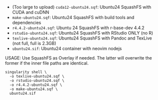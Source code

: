- (Too large to upload) `cuda12-ubuntu24.sqf`: Ubuntu24 SquashFS with CUDA and cuDNN
- `make-ubuntu24.sqf`: Ubuntu24 SquashFS with build tools and dependencies
- `r4.4.2-ubuntu24.sqf`: Ubuntu 24 SquashFS with r-base-dev 4.4.2
- `rstudio-ubuntu24.sqf`: Ubuntu24 SquashFS with RStudio ONLY (no R)
- `texlive-ubuntu24.sqf`: Ubuntu24 SquashFS with Pandoc and TexLive (not full, full is 2.3GB)
- `ubuntu24.sif`: Ubuntu24 container with neovim nodejs

USAGE: Use SquashFS as Overlay if needed. The latter will overwrite the former if the inner file paths are identical.

```
singularity shell \
  -o texlive-ubuntu24.sqf \
  -o rstudio-ubuntu24.sqf \
  -o r4.4.2-ubuntu24.sqf \
  -o make-ubuntu24.sqf \
  ubuntu24.sif
```